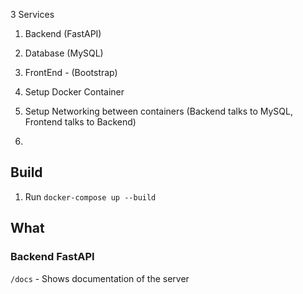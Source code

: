 3 Services
1. Backend (FastAPI)
2. Database (MySQL)
3. FrontEnd - (Bootstrap)


1. Setup Docker Container
2. Setup Networking between containers (Backend talks to MySQL, Frontend talks to Backend)
3.

## Build
1. Run `docker-compose up --build`


## What

### Backend FastAPI

`/docs` - Shows documentation of the server
